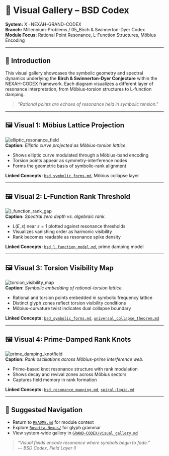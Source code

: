 # 🎨 Visual Gallery – BSD Codex

**System:** X · NEXAH-GRAND-CODEX  
**Branch:** Millennium-Problems / 05_Birch & Swinnerton-Dyer Codex  
**Module Focus:** Rational Point Resonance, L-Function Structures, Möbius Encoding  

---

## 📘 Introduction

This visual gallery showcases the symbolic geometry and spectral dynamics underlying the **Birch & Swinnerton-Dyer Conjecture** within the NEXAH-CODEX framework. Each diagram visualizes a different layer of resonance interpretation, from Möbius-torsion structures to L-function damping.

> *"Rational points are echoes of resonance held in symbolic tension."*

---

## 🖼️ Visual 1: Möbius Lattice Projection

![elliptic_resonance_field](./visuals/elliptic_resonance_field.png)  
**Caption:** *Elliptic curve projected as Möbius-torsion lattice.*

- Shows elliptic curve modulated through a Möbius-band encoding  
- Torsion points appear as symmetry-interference nodes  
- Forms the geometric basis of symbolic-rank alignment  

**Linked Concepts:** [`bsd_symbolic_forms.md`](../bsd_symbolic_forms.md), Möbius collapse layer

---

## 🖼️ Visual 2: L-Function Rank Threshold

![l_function_rank_gap](./visuals/l_function_rank_gap.png)  
**Caption:** *Spectral zero depth vs. algebraic rank.*

- $L(E,s)$ near $s = 1$ plotted against resonance thresholds  
- Visualizes vanishing order as harmonic visibility  
- Rank becomes readable as resonance spike density  

**Linked Concepts:** [`bsd_l_function_model.md`](../bsd_l_function_model.md), prime damping model

---

## 🖼️ Visual 3: Torsion Visibility Map

![torsion_visibility_map](./visuals/torsion_visibility_map.png)  
**Caption:** *Symbolic embedding of rational-torsion lattice.*

- Rational and torsion points embedded in symbolic frequency lattice  
- Distinct glyph zones reflect torsion visibility conditions  
- Möbius-curvature twist indicates dual collapse boundary  

**Linked Concepts:** [`bsd_symbolic_forms.md`](../bsd_symbolic_forms.md), [`universal_collapse_theorem.md`](../universal_collapse_theorem.md)

---

## 🖼️ Visual 4: Prime-Damped Rank Knots

![prime_damping_knotfield](./visuals/prime_damping_knotfield.png)  
**Caption:** *Rank oscillations across Möbius-prime interference web.*

- Prime-based knot resonance structure with rank modulation  
- Shows decay and revival zones across Möbius sectors  
- Captures field memory in rank formation  

**Linked Concepts:** [`bsd_resonance_mapping.md`](../bsd_resonance_mapping.md), [`spiral-logic.md`](../../../codex-mathematics/spiral-logic.md)

---

## 🔗 Suggested Navigation

- Return to [`README.md`](../README.md) for module context  
- Explore [`Rosetta-Nexus/`](../../../Rosetta-Nexus/) for glyph grammar  
- View system-wide gallery in [`GRAND-CODEX/visual_gallery.md`](../../../GRAND-CODEX/visual_gallery.md)

> *“Visual fields encode resonance where symbols begin to fade.”*  
> — *BSD Codex, Field Layer II*
